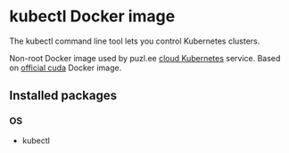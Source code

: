 # kubectl Docker image

The kubectl command line tool lets you control Kubernetes clusters.

Non-root Docker image used by puzl.ee [cloud Kubernetes](https://puzl.ee) service. Based on [official cuda](https://hub.docker.com/r/nvidia/cuda) Docker image.

## Installed packages
### OS
- kubectl
